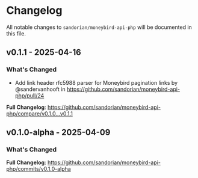 # Changelog

All notable changes to `sandorian/moneybird-api-php` will be documented in this file.

## v0.1.1 - 2025-04-16

### What's Changed

* Add link header rfc5988 parser for Moneybird pagination links by @sandervanhooft in https://github.com/sandorian/moneybird-api-php/pull/24

**Full Changelog**: https://github.com/sandorian/moneybird-api-php/compare/v0.1.0...v0.1.1

## v0.1.0-alpha - 2025-04-09

### What's Changed

**Full Changelog**: https://github.com/sandorian/moneybird-api-php/commits/v0.1.0-alpha
